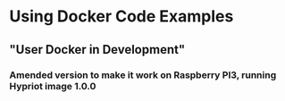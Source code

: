 # Using Docker Code Examples
## "User Docker in Development"

### Amended version to make it work on Raspberry PI3, running Hypriot image 1.0.0


